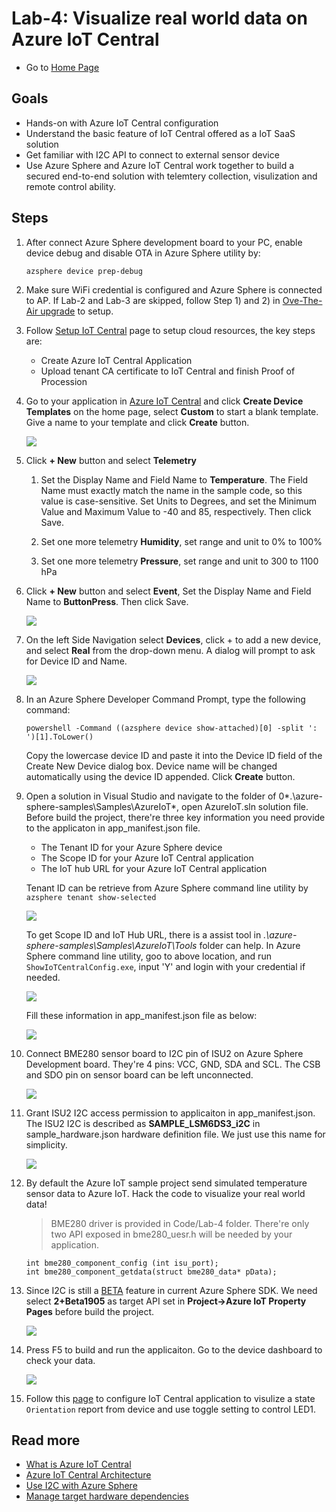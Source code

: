 # Lab-4: Visualize real world data on Azure IoT Central

- Go to [Home Page](README.md)

## Goals

- Hands-on with Azure IoT Central configuration
- Understand the basic feature of IoT Central offered as a IoT SaaS solution
- Get familiar with I2C API to connect to external sensor device
- Use Azure Sphere and Azure IoT Central work together to build a secured end-to-end solution with telemtery collection, visulization and remote control ability.

## Steps

1. After connect Azure Sphere development board to your PC, enable device debug and disable OTA in Azure Sphere utility by:
   
   `azsphere device prep-debug`

2. Make sure WiFi credential is configured and Azure Sphere is connected to AP. If Lab-2 and Lab-3 are skipped, follow Step 1) and 2) in [Ove-The-Air upgrade](Lab-2.md) to setup.
   
3. Follow [Setup IoT Central](https://docs.microsoft.com/en-us/azure-sphere/app-development/setup-iot-central) page to setup cloud resources, the key steps are:
    
    - Create Azure IoT Central Application
    - Upload tenant CA certificate to IoT Central and finish Proof of Procession

4. Go to your application in [Azure IoT Central](https://apps.azureiotcentral.com/) and click **Create Device Templates** on the home page, select **Custom** to start a blank template. Give a name to your template and click **Create** button. 

    ![](images/AzureSphereTemplate.png)
   
5. Click **+ New** button and select **Telemetry**
   
   1. Set the Display Name and Field Name to **Temperature**. The Field Name must exactly match the name in the sample code, so this value is case-sensitive. Set Units to Degrees, and set the Minimum Value and Maximum Value to -40 and 85, respectively. Then click Save.

   2. Set one more telemetry **Humidity**, set range and unit to 0% to 100%
   3. Set one more telemetry **Pressure**, set range and unit to 300 to 1100 hPa

6. Click **+ New** button and select **Event**, Set the Display Name and Field Name to **ButtonPress**. Then click Save. 

    ![](images/template.png)

7. On the left Side Navigation select **Devices**, click + to add a new device, and select **Real** from the drop-down menu. A dialog will prompt to ask for Device ID and Name.

    ![](images/Realdevice.png)

8. In an Azure Sphere Developer Command Prompt, type the following command:
   
   `powershell -Command ((azsphere device show-attached)[0] -split ': ')[1].ToLower()`

   Copy the lowercase device ID and paste it into the Device ID field of the Create New Device dialog box. Device name will be changed automatically using the device ID appended. Click **Create** button.

9. Open a solution in Visual Studio and navigate to the folder of 0*.\azure-sphere-samples\Samples\AzureIoT*, open AzureIoT.sln solution file. Before build the project, there're three key information you need provide to the applicaton in app_manifest.json file.
   
   - The Tenant ID for your Azure Sphere device
   - The Scope ID for your Azure IoT Central application
   - The IoT hub URL for your Azure IoT Central application 

    Tenant ID can be retrieve from Azure Sphere command line utility by
    `azsphere tenant show-selected`

    ![](images/tenant.png)

    To get Scope ID and IoT Hub URL, there is a assist tool in *.\azure-sphere-samples\Samples\AzureIoT\Tools* folder can help. In Azure Sphere command line utility, goo to above location, and run `ShowIoTCentralConfig.exe`, input 'Y' and login with your credential if needed. 

    ![](images/ShowIoTCentralConfig.png)

    Fill these information in app_manifest.json file as below:

    ![](images/central_manifest.png)

10. Connect BME280 sensor board to I2C pin of ISU2 on Azure Sphere Development board. They're 4 pins: VCC, GND, SDA and SCL. The CSB and SDO pin on sensor board can be left unconnected.

    ![](images/MT3620_DVB_I2C.png)

11. Grant ISU2 I2C access permission to applicaiton in app_manifest.json. The ISU2 I2C is described as **SAMPLE_LSM6DS3_i2C** in sample_hardware.json hardware definition file. We just use this name for simplicity.
    
    ![](images/i2c.png)

12. By default the Azure IoT sample project send simulated temperature sensor data to Azure IoT. Hack the code to visualize your real world data!

    > BME280 driver is provided in Code/Lab-4 folder. There're only two API exposed in bme280_uesr.h will be needed by your application. 
    
    ```
    int bme280_component_config (int isu_port);
    int bme280_component_getdata(struct bme280_data* pData);
    ```

13. Since I2C is still a [BETA](https://docs.microsoft.com/en-us/azure-sphere/app-development/use-beta) feature in current Azure Sphere SDK. We need select **2+Beta1905** as target API set in **Project->Azure IoT Property Pages** before build the project.
    
    ![](images/i2cabi.png)

14. Press F5 to build and run the applicaiton. Go to the device dashboard to check your data.

    ![](images/datapreview.png)

15. Follow this [page](https://github.com/xiongyu0523/azure-sphere-samples/blob/master/Samples/AzureIoT/IoTCentral.md#add-new-measurements-settings-and-properties) to configure IoT Central application to visulize a state `Orientation` report from device and use toggle setting to control LED1.

## Read more

- [What is Azure IoT Central](https://docs.microsoft.com/en-us/azure/iot-central/overview-iot-central)
- [Azure IoT Central Architecture](https://docs.microsoft.com/en-us/azure/iot-central/concepts-architecture)
- [Use I2C with Azure Sphere](https://docs.microsoft.com/en-us/azure-sphere/app-development/i2c)
- [Manage target hardware dependencies](https://docs.microsoft.com/en-us/azure-sphere/app-development/manage-hardware-dependencies)


